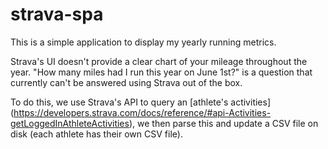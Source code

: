 # strava-spa
This is a simple application to display my yearly running metrics.

Strava's UI doesn't provide a clear chart of your mileage throughout the year.
"How many miles had I run this year on June 1st?" is a question that currently can't be answered using Strava out of the box.

To do this, we use Strava's API to query an [athlete's activities] (https://developers.strava.com/docs/reference/#api-Activities-getLoggedInAthleteActivities), we then parse this and update a CSV file on disk (each athlete has their own CSV file).